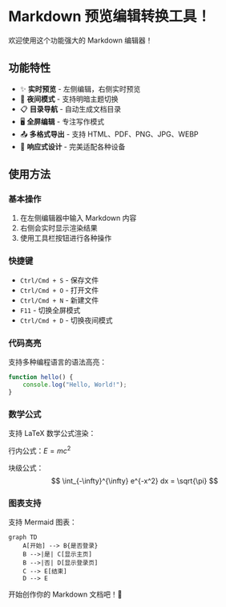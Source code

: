 # Markdown 预览编辑转换工具！

欢迎使用这个功能强大的 Markdown 编辑器！

## 功能特性

- ✨ **实时预览** - 左侧编辑，右侧实时预览
- 🌙 **夜间模式** - 支持明暗主题切换
- 📋 **目录导航** - 自动生成文档目录
- 🖥️ **全屏编辑** - 专注写作模式
- 📤 **多格式导出** - 支持 HTML、PDF、PNG、JPG、WEBP
- 📱 **响应式设计** - 完美适配各种设备

## 使用方法

### 基本操作

1. 在左侧编辑器中输入 Markdown 内容
2. 右侧会实时显示渲染结果
3. 使用工具栏按钮进行各种操作

### 快捷键

- `Ctrl/Cmd + S` - 保存文件
- `Ctrl/Cmd + O` - 打开文件
- `Ctrl/Cmd + N` - 新建文件
- `F11` - 切换全屏模式
- `Ctrl/Cmd + D` - 切换夜间模式

### 代码高亮

支持多种编程语言的语法高亮：

```javascript
function hello() {
    console.log("Hello, World!");
}
```

### 数学公式

支持 LaTeX 数学公式渲染：

行内公式：$E = mc^2$

块级公式：
$$
\int_{-\infty}^{\infty} e^{-x^2} dx = \sqrt{\pi}
$$

### 图表支持

支持 Mermaid 图表：

```mermaid
graph TD
    A[开始] --> B{是否登录}
    B -->|是| C[显示主页]
    B -->|否| D[显示登录页]
    C --> E[结束]
    D --> E
```

开始创作你的 Markdown 文档吧！🚀